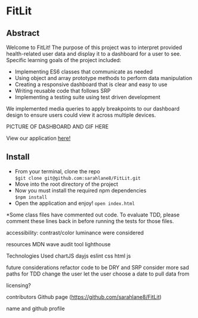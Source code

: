 # FitLit

## Abstract
Welcome to FitLit! The purpose of this project was to interpret provided health-related user data and display it to a dashboard for a user to see. Specific learning goals of the project included:  
  * Implementing ES6 classes that communicate as needed
  * Using object and array prototype methods to perform data manipulation
  * Creating a responsive dashboard that is clear and easy to use
  * Writing reusable code that follows SRP
  * Implementing a testing suite using test driven development  

We implemented media queries to apply breakpoints to our dashboard design to ensure users could view it across multiple devices.

PICTURE OF DASHBOARD AND GIF HERE

View our application [here!](https://sarahlane8.github.io/FitLit/)

## Install
  * From your terminal, clone the repo  
`$git clone git@github.com:sarahlane8/FitLit.git`  
  * Move into the root directory of the project  
  * Now you must install the required npm dependencies  
  `$npm install`
  * Open the application and enjoy!
  `open index.html`  

*Some class files have commented out code.  To evaluate TDD, please comment these lines back in before running the tests for those files.


accessibility: contrast/color luminance were considered

resources
MDN
wave audit tool
lighthouse


Technologies Used
chartJS
dayjs
eslint
css
html
js

future considerations
refactor code to be DRY and SRP
consider more sad paths for TDD
change the user
let the user choose a date to pull data from


licensing?

contributors
Github page (https://github.com/sarahlane8/FitLit)  

name and github profile

